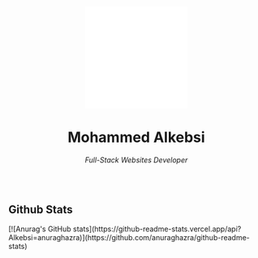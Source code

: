 <p align="center">
 <img width="40%" src="https://raw.githubusercontent.com/Alkebsi/Alkebsi/main/logo/logo-minimal-light.svg" align="center" alt="GitHub Readme Stats" />
 <h1 align="center">Mohammed Alkebsi</h1>
 <p align="center"><em>Full-Stack Websites Developer</em></p>
</p>
<br><br>
<h2>Github Stats</h2>
[![Anurag's GitHub stats](https://github-readme-stats.vercel.app/api?Alkebsi=anuraghazra)](https://github.com/anuraghazra/github-readme-stats)
